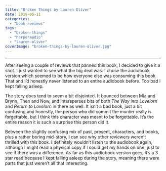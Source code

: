 ```yaml
---
title: "Broken Things by Lauren Oliver"
date: 2019-05-11
categories: 
  - "book-reviews"
tags: 
  - "broken-things"
  - "harperaudio"
  - "lauren-oliver"
coverImage: "broken-things-by-lauren-oliver.jpg"
---
```


* * *

After seeing a couple of reviews that panned this book, I decided to give it a shot. I just wanted to see what the big deal was. I chose the audiobook version which seemed to be how everyone else was consuming this book. That and I’d honestly never listened to an entire audiobook before. Too bad I kept falling asleep.

The story does tend to seem a bit disjointed. It bounced between Mia and Brynn, Then and Now, and intersperses bits of both _The Way into Lovelorn_ and _Return to Lovelorn_ in there as well. It isn’t a bad book, just a bit confusing and honestly, the person who did commit the murder really is forgettable, but I think this character was meant to be forgettable. It’s the entire reason it is such a surprise this person did it.

Between the slightly confusing mix of past, present, characters, and books, plus a rather boring mid-story, I can see why other reviewers weren’t thrilled with this book. I definitely wouldn’t listen to the audiobook again, although I might read a physical copy if I could get my hands on one, just to see if there was a difference. As far as this audiobook version goes, it’s a 3 star read because I kept falling asleep during the story, meaning there were parts that just weren’t all that interesting.
